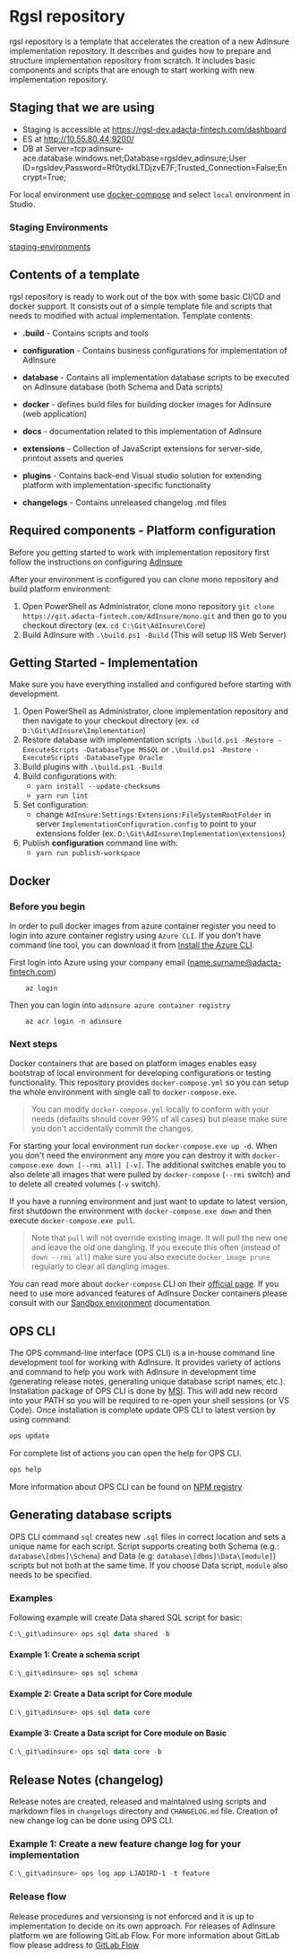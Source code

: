 # Rgsl repository

rgsl repository is a template that accelerates the creation of a new AdInsure implementation repository. It describes and guides how to prepare and structure implementation repository from scratch. It includes basic components and scripts that are enough to start working with new implementation repository.

## Staging that we are using

- Staging is accessible at https://rgsl-dev.adacta-fintech.com/dashboard
- ES at http://10.55.80.44:9200/
- DB at Server=tcp:adinsure-ace.database.windows.net;Database=rgsldev_adinsure;User ID=rgsldev;Password=Rf0tydkLTDjzvE7F;Trusted_Connection=False;Encrypt=True;

For local environment use [docker-compose](docker-compose.yml) and select `local` environment in Studio.

### Staging Environments

[staging-environments](./docs/general/staging-environments.md)

## Contents of a template

rgsl repository is ready to work out of the box with some basic CI/CD and docker support. It consists out of a simple template file and scripts that needs to modified with actual implementation. Template contents:

* **.build** - Contains scripts and tools

* **configuration** - Contains business configurations for implementation of AdInsure

* **database** - Contains all implementation database scripts to be executed on AdInsure database (both Schema and Data scripts)

* **docker** - defines build files for building docker images for AdInsure (web application)

* **docs** - documentation related to this implementation of AdInsure

* **extensions** - Collection of JavaScript extensions for server-side, printout assets and queries

* **plugins** - Contains back-end Visual studio solution for extending platform with implementation-specific functionality

* **changelogs** - Contains unreleased changelog .md files
## Required components - Platform configuration

Before you getting started to work with implementation repository first follow the instructions on configuring [AdInsure](https://git.adacta-fintech.com/AdInsure/mono/tree/master)

After your environment is configured you can clone mono repository and build platform environment:

1. Open PowerShell as Administrator, clone mono repository `git clone https://git.adacta-fintech.com/AdInsure/mono.git` and then go to you checkout directory (ex. `cd C:\Git\AdInsure\Core`)
1. Build AdInsure with `.\build.ps1 -Build` (This will setup IIS Web Server)

## Getting Started - Implementation

Make sure you have everything installed and configured before starting with development.

1. Open PowerShell as Administrator, clone implementation repository and then navigate to your checkout directory (ex. `cd D:\Git\AdInsure\Implementation`)
1. Restore database with implementation scripts `.\build.ps1 -Restore -ExecuteScripts -DatabaseType MSSQL` or `.\build.ps1 -Restore -ExecuteScripts -DatabaseType Oracle`
1. Build plugins with `.\build.ps1 -Build`
1. Build configurations with:
    * `yarn install --update-checksums`
    * `yarn run lint`
1. Set configuration:
    * change `AdInsure:Settings:Extensions:FileSystemRootFolder` in server `ImplementationConfiguration.config` to point to your extensions folder (ex. `D:\Git\AdInsure\Implementation\extensions`)
1. Publish **configuration** command line with:
    * `yarn run publish-workspace`

## Docker

### Before you begin

In order to pull docker images from azure container register you need to login into azure container registry using `Azure CLI`. If you don't have command line tool, you can download it from [Install the Azure CLI](https://docs.microsoft.com/en-us/cli/azure/install-azure-cli?view=azure-cli-latest).

First login into Azure using your company email (name.surname@adacta-fintech.com)

```code
    az login
```

Then you can login into `adinsure azure container registry`

```code
    az acr login -n adinsure
```

### Next steps

Docker containers that are based on platform images enables easy bootstrap of local environment for developing configurations or testing functionality. This repository provides `docker-compose.yml` so you can setup the whole environment with single call to `docker-compose.exe`.

> You can modify `docker-compose.yml` locally to conform with your needs (defaults should cover 99% of all cases) but please make sure you don't accidentally commit the changes.

For starting your local environment run `docker-compose.exe up -d`. When you don't need the environment any more you can destroy it with `docker-compose.exe down [--rmi all] [-v]`. The additional switches enable you to also delete all images that were pulled by `docker-compose` (`--rmi` switch) and to delete all created volumes (`-v` switch).

If you have a running environment and just want to update to latest version, first shutdown the environment with `docker-compose.exe down` and then execute `docker-compose.exe pull`.

> Note that `pull` will not override existing image. It will pull the new one and leave the old one dangling. If you execute this often (instead of `down --rmi all`) make sure you also execute `docker image prune` regularly to clear all dangling images.

You can read more about `docker-compose` CLI on their [official page](https://docs.docker.com/compose/reference/overview/). If you need to use more advanced features of AdInsure Docker containers please consult with our [Sandbox environment](https://docs.adinsure.com/administration/using-docker/) documentation.

## OPS CLI

The OPS command-line interface (OPS CLI) is a in-house command line development tool for working with AdInsure. It provides variety of actions and command to help you work with AdInsure in development time (generating release notes, generating unique database script names, etc.). Installation package of OPS CLI is done by [MSI](https://adinsure.blob.core.windows.net/ops-cli/win/ops-v2.0.2-x64.exe). This will add new record into your PATH so you will be required to re-open your shell sessions (or VS Code). Once installation is complete update OPS CLI to latest version by using command:

```powershell
ops update
```

For complete list of actions you can open the help for OPS CLI.

```powershell
ops help
```

More information about OPS CLI can be found on [NPM registry](https://dev.azure.com/adacta-fintech/adinsure/_packaging?_a=package&feed=adacta-fintech&package=adinsure-ops-cli&protocolType=Npm&version=2.0.2)

## Generating database scripts

OPS CLI command `sql` creates new `.sql` files in correct location and sets a unique name for each script. Script supports creating both Schema (e.g.: `database\[dbms]\Schema`) and Data (e.g: `database\[dbms]\Data\[module]`) scripts but not both at the same time. If you choose Data script, `module` also needs to be specified.

### Examples

Following example will create Data shared SQL script for basic:

```powershell
C:\_git\adinsure> ops sql data shared -b
```

#### Example 1: Create a schema script

```powershell
C:\_git\adinsure> ops sql schema
```

#### Example 2: Create a Data script for Core module

```powershell
C:\_git\adinsure> ops sql data core
```

#### Example 3: Create a Data script for Core module on Basic

```powershell
C:\_git\adinsure> ops sql data core -b
```

## Release Notes (changelog)

Release notes are created, released and maintained using scripts and markdown files in `changelogs` directory and `CHANGELOG.md` file. Creation of new change log can be done using OPS CLI.

### Example 1: Create a new feature change log for your implementation

```powershell
C:\_git\adinsure> ops log app LJADIRD-1 -t feature
```

### Release flow

Release procedures and versionsing is not enforced and it is up to implementation to decide on its own approach. For releases of AdInsure platform we are following GitLab Flow. For more information about GitLab flow please address to [GitLab Flow](https://docs.gitlab.com/ee/topics/gitlab_flow.html)
